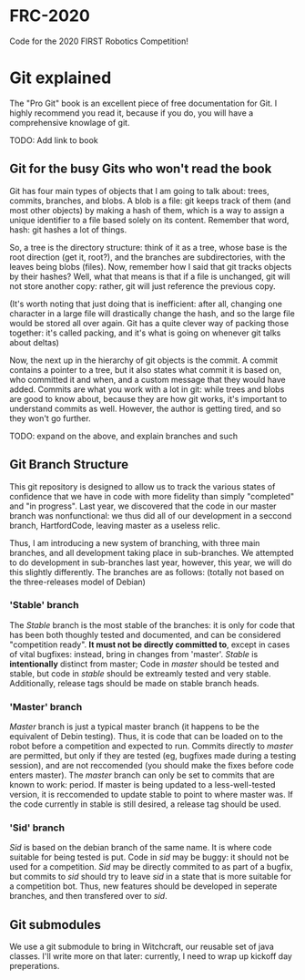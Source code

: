 # FRC-2020
Code for the 2020 FIRST Robotics Competition!

# Git explained

The "Pro Git" book is an excellent piece of free documentation for Git.  I highly recommend you read it, because if you do, you will have a comprehensive knowlage of git.  

TODO: Add link to book

## Git for the busy Gits who won't read the book
Git has four main types of objects that I am going to talk about: trees, commits, branches, and blobs.  A blob is a file: git keeps track of them (and most other objects) by making a hash of them, which is a way to assign a unique identifier to a file based solely on its content.  Remember that word, hash: git hashes a lot of things.

So, a tree is the directory structure: think of it as a tree, whose base is the root direction (get it, root?), and the branches are subdirectories, with the leaves being blobs (files).  Now, remember how I said that git tracks objects by their hashes?  Well, what that means is that if a file is unchanged, git will not store another copy: rather, git will just reference the previous copy.

(It's worth noting that just doing that is inefficient: after all, changing one character in a large file will drastically change the hash, and so the large file would be stored all over again.  Git has a quite clever way of packing those together: it's called packing, and it's what is going on whenever git talks about deltas)

Now, the next up in the hierarchy of git objects is the commit.  A commit contains a pointer to a tree, but it also states what commit it is based on, who committed it and when, and a custom message that they would have added.  Commits are what you work with a lot in git: while trees and blobs are good to know about, because they are how git works, it's important to understand commits as well.  However, the author is getting tired, and so they won't go further.

TODO: expand on the above, and explain branches and such


## Git Branch Structure
This git repository is designed to allow us to track the various states of confidence
that we have in code with more fidelity than simply "completed" and "in progress".
Last year, we discovered that the code in our master branch was nonfunctional: we thus
did all of our development in a seccond branch, HartfordCode, leaving master as a
useless relic.

Thus, I am introducing a new system of branching, with three main branches, and all
development taking place in sub-branches.  We attempted to do development in sub-branches
last year, however, this year, we will do this slightly differently.  The branches are
as follows: (totally not based on the three-releases model of Debian)

### 'Stable' branch
The *Stable* branch is the most stable of the branches: it is only for code that has been
both thoughly tested and documented, and can be considered "competition ready".  **It 
must not be directly committed to**, except in cases of vital bugfixes: instead, bring
in changes from 'master'.  *Stable* is **intentionally** distinct from master; Code 
in *master* should be tested and stable, but code in *stable* should be extreamly tested
and very stable.  Additionally, release tags should be made on stable branch heads.

###  'Master' branch
*Master* branch is just a typical master branch (it happens to be the equivalent of Debin
testing).  Thus, it is code that can be loaded on to the robot before a competition and
expected to run.  Commits directly to *master* are permitted, but only if they are tested
(eg, bugfixes made during a testing session), and are not reccomended (you should make the
fixes before code enters master).  The *master* branch can only be set to commits that are 
known to work: period.  If master is being updated to a less-well-tested version, it is
reccomended to update stable to point to where master was.  If the code currently in stable 
is still desired, a release tag should be used.

### 'Sid' branch
*Sid* is based on the debian branch of the same name.  It is where code suitable  for being
tested is put.  Code in *sid* may be buggy: it should not be used for a competition.
*Sid* may be directly commited to as part of a bugfix, but commits to *sid* should
try to leave *sid* in a state that is more suitable for a competition bot.  Thus,
new features should be developed in seperate branches, and then transfered over to *sid*.

## Git submodules
We use a git submodule to bring in Witchcraft, our reusable set of java classes.  I'll
write more on that later: currently, I need to wrap up kickoff day preperations.
